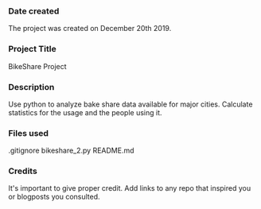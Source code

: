 ### Date created
The project was created on December 20th 2019.

### Project Title
BikeShare Project

### Description
Use python to analyze bake share data available for major cities.
Calculate statistics for the usage and the people using it.

### Files used
.gitignore
bikeshare_2.py
README.md

### Credits
It's important to give proper credit. Add links to any repo that inspired you or blogposts you consulted.

